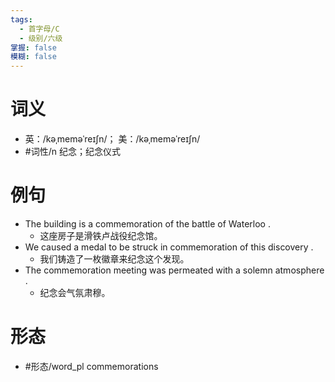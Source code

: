 ```yaml
---
tags:
  - 首字母/C
  - 级别/六级
掌握: false
模糊: false
---
```

# 词义
- 英：/kəˌmeməˈreɪʃn/； 美：/kəˌmeməˈreɪʃn/
- #词性/n  纪念；纪念仪式
# 例句
- The building is a commemoration of the battle of Waterloo .
	- 这座房子是滑铁卢战役纪念馆。
- We caused a medal to be struck in commemoration of this discovery .
	- 我们铸造了一枚徽章来纪念这个发现。
- The commemoration meeting was permeated with a solemn atmosphere .
	- 纪念会气氛肃穆。
# 形态
- #形态/word_pl commemorations
